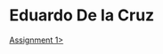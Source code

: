 <h1>  Eduardo De la Cruz </h1>
<p><a href="BasicWebDev/assignment1.html" target="blank"> Assignment 1> </a> </p>
